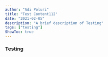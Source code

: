 ```yaml
---
author: "Adi Poluri"
title: "Test Content112"
date: "2021-02-05"
description: "A brief description of Testing"
tags: ["testing"]
ShowToc: true
---
```


### Testing

